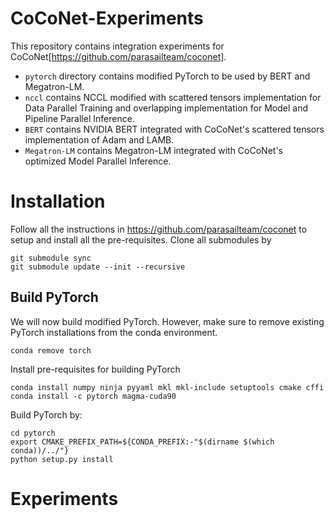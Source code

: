 # CoCoNet-Experiments

This repository contains integration experiments for CoCoNet[https://github.com/parasailteam/coconet].
* `pytorch` directory contains modified PyTorch to be used by BERT and Megatron-LM.
* `nccl` contains NCCL modified with scattered tensors implementation for Data Parallel Training and overlapping implementation for Model and Pipeline Parallel Inference.
* `BERT` contains NVIDIA BERT integrated with CoCoNet's scattered tensors implementation of Adam and LAMB.
* `Megatron-LM` contains Megatron-LM integrated with CoCoNet's optimized Model Parallel Inference.

# Installation

Follow all the instructions in https://github.com/parasailteam/coconet to setup and install all the pre-requisites.
Clone all submodules by

```
git submodule sync
git submodule update --init --recursive
```

## Build PyTorch
We will now build modified PyTorch. However, make sure to remove existing PyTorch installations from the conda environment.

```
conda remove torch
```

Install pre-requisites for building PyTorch

```
conda install numpy ninja pyyaml mkl mkl-include setuptools cmake cffi
conda install -c pytorch magma-cuda90
```

Build PyTorch by:

```
cd pytorch
export CMAKE_PREFIX_PATH=${CONDA_PREFIX:-"$(dirname $(which conda))/../"}
python setup.py install
```

# Experiments

